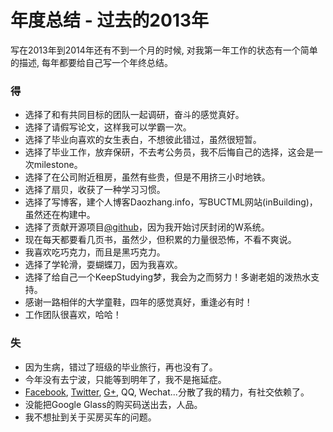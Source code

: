 # 年度总结 - 过去的2013年

写在2013年到2014年还有不到一个月的时候, 对我第一年工作的状态有一个简单的描述, 每年都要给自己写一个年终总结。
<!--more-->
### 得

   - 选择了和有共同目标的团队一起调研，奋斗的感觉真好。
   - 选择了请假写论文，这样我可以学霸一次。
   - 选择了毕业向喜欢的女生表白，不想彼此错过，虽然很短暂。
   - 选择了毕业工作，放弃保研，不去考公务员，我不后悔自己的选择，这会是一次milestone。
   - 选择了在公司附近租房，虽然有些贵，但是不用挤三小时地铁。
   - 选择了扇贝，收获了一种学习习惯。
   - 选择了写博客，建个人博客Daozhang.info，写BUCTML网站(inBuilding)，虽然还在构建中。
   - 选择了贡献开源项目[@github](https://github.com/qiwihui)，因为我开始讨厌封闭的W系统。
   - 现在每天都要看几页书，虽然少，但积累的力量很恐怖，不看不爽说。
   - 我喜欢吃巧克力，而且是黑巧克力。
   - 选择了学轮滑，耍蝴蝶刀，因为我喜欢。
   - 选择了给自己一个KeepStudying梦，我会为之而努力！多谢老姐的泼热水支持。
   - 感谢一路相伴的大学童鞋，四年的感觉真好，重逢必有时！
   - 工作团队很喜欢，哈哈！

### 失

   - 因为生病，错过了班级的毕业旅行，再也没有了。
   - 今年没有去宁波，只能等到明年了，我不是拖延症。
   - [Facebook](https://www.facebook.com/weihui.qiu), [Twitter](https://twitter.com/QiuWeihui1), [G+](https://plus.google.com/+WeihuiQiu/), QQ, Wechat...分散了我的精力，有社交依赖了。
   - 没能把Google Glass的购买码送出去，人品。
   - 我不想扯到关于买房买车的问题。

